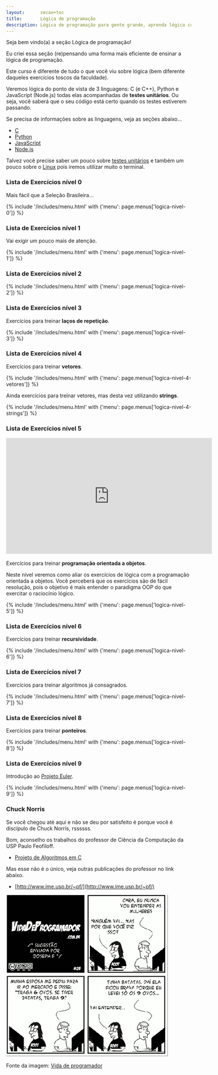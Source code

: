 ```yaml
---
layout:      secao+toc
title:       Lógica de programação
description: Lógica de programação para gente grande, aprenda lógica com o apoio de testes unitários!
---
```


Seja bem vindo(a) a seção Lógica de programação!

Eu criei essa seção (re)pensando uma forma mais eficiente de ensinar a lógica de programação.

Este curso é diferente de tudo o que você viu sobre lógica (bem diferente daqueles exercícios toscos da faculdade).

Veremos lógica do ponto de vista de 3 linguagens: C (e C++), Python e JavaScript (Node.js) todas elas acompanhadas de
__testes unitários__. Ou seja, você saberá que o seu código está certo quando os testes estiverem passando.

Se precisa de informações sobre as linguagens, veja as seções abaixo...

- [C](/c)
- [Python](/python)
- [JavaScript](/javascript)
- [Node.js](/node.js)

Talvez você precise saber um pouco sobre [testes unitários](/logica-de-programacao/tdd-junto-com-logica-assim-tao-cedo/)
e também um pouco sobre o [Linux](/linux) pois iremos utilizar muito o terminal.


### Lista de Exercícios nível 0

Mais fácil que a Seleção Brasileira...

{% include '/includes/menu.html' with {'menu': page.menus['logica-nivel-0']} %}


### Lista de Exercícios nível 1

Vai exigir um pouco mais de atenção.

{% include '/includes/menu.html' with {'menu': page.menus['logica-nivel-1']} %}


### Lista de Exercícios nível 2

{% include '/includes/menu.html' with {'menu': page.menus['logica-nivel-2']} %}



### Lista de Exercícios nível 3

Exercícios para treinar __laços de repetição__.

{% include '/includes/menu.html' with {'menu': page.menus['logica-nivel-3']} %}



### Lista de Exercícios nível 4

Exercícios para treinar __vetores__.

{% include '/includes/menu.html' with {'menu': page.menus['logica-nivel-4-vetores']} %}



Ainda exercícios para treinar vetores, mas desta vez utilizando __strings__.

{% include '/includes/menu.html' with {'menu': page.menus['logica-nivel-4-strings']} %}



### Lista de Exercícios nível 5

<iframe width="560" height="315" src="https://www.youtube.com/embed/5tk6ZHFnXws" frameborder="0" allow="autoplay; encrypted-media" allowfullscreen></iframe>

Exercícios para treinar __programação orientada a objetos__.

Neste nível veremos como aliar os exercícios de lógica com a programação orientada a objetos. Você perceberá que os
exercícios são de fácil resolução, pois o objetivo é mais entender o paradigma OOP do que exercitar o raciocínio lógico.

{% include '/includes/menu.html' with {'menu': page.menus['logica-nivel-5']} %}



### Lista de Exercícios nível 6

Exercícios para treinar __recursividade__.

{% include '/includes/menu.html' with {'menu': page.menus['logica-nivel-6']} %}



### Lista de Exercícios nível 7

Exercícios para treinar algoritmos já consagrados.

{% include '/includes/menu.html' with {'menu': page.menus['logica-nivel-7']} %}



### Lista de Exercícios nível 8

Exercícios para treinar __ponteiros__.

{% include '/includes/menu.html' with {'menu': page.menus['logica-nivel-8']} %}



### Lista de Exercícios nível 9

Introdução ao [Projeto Euler](https://projecteuler.net/).

{% include '/includes/menu.html' with {'menu': page.menus['logica-nivel-9']} %}




### Chuck Norris

Se você chegou até aqui e não se deu por satisfeito é porque você é discípulo de Chuck Norris, rssssss.

Bom, aconselho os trabalhos do professor de Ciência da Computação da USP Paulo Feofiloff.

- [Projeto de Algoritmos em C](http://www.ime.usp.br/~pf/algoritmos/)

Mas esse não é o único, veja outras publicações do professor no link abaixo.

- [http://www.ime.usp.br/~pf/](http://www.ime.usp.br/~pf/)


![Figura satirizando a lógica de programação](vida-prog-25.png "Tirinha satirizando a lógica de programação")

Fonte da imagem: [Vida de programador](http://vidadeprogramador.com.br/2011/03/22/logica-de-programacao/)